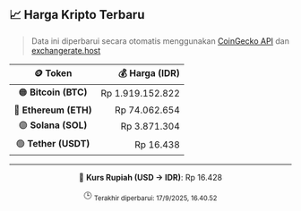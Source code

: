 

<!-- HARGA_KRIPTO -->
## 📈 Harga Kripto Terbaru

> Data ini diperbarui secara otomatis menggunakan [CoinGecko API](https://www.coingecko.com/) dan [exchangerate.host](https://exchangerate.host/)

<div align="center">

| 🪙 Token | 💰 Harga (IDR) |
|:------:|---------------:|
| 🟠 **Bitcoin (BTC)**   | Rp 1.919.152.822 |
| 🔵 **Ethereum (ETH)**  | Rp 74.062.654 |
| 🟣 **Solana (SOL)**    | Rp 3.871.304 |
| 🟢 **Tether (USDT)**   | Rp 16.438 |

---

💱 **Kurs Rupiah (USD → IDR)**: Rp 16.428

🕒 <sub>Terakhir diperbarui: 17/9/2025, 16.40.52</sub>

</div>
<!-- /HARGA_KRIPTO -->